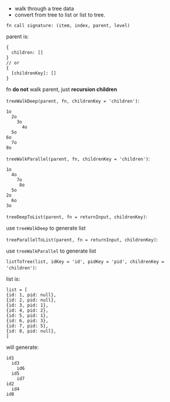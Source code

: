 
* walk through a tree data
* convert from tree to list or list to tree.

`fn call signature: (item, index, parent, level)`

parent is:
```
{
  children: []
}
// or
{
  [childrenKey]: []
}
```
fn **do not** walk parent, just **recursion children**


`treeWalkDeep(parent, fn, childrenKey = 'children')`:
```
1o
  2o
    3o
      4o
  5o
6o
  7o
8o
```

`treeWalkParallel(parent, fn, childrenKey = 'children')`:
```
1o
  4o
    7o
     8o
  5o
2o
  6o
3o
```


`treeDeepToList(parent, fn = returnInput, childrenKey)`:

use `treeWalkDeep` to generate list


`treeParallelToList(parent, fn = returnInput, childrenKey)`:

use `treeWalkParallel` to generate list


`listToTree(list, idKey = 'id', pidKey = 'pid', childrenKey = 'children')`:

list is:
```
list = [
{id: 1, pid: null},
{id: 2, pid: null},
{id: 3, pid: 1},
{id: 4, pid: 2},
{id: 5, pid: 1},
{id: 6, pid: 3},
{id: 7, pid: 5},
{id: 8, pid: null},
]
```
will generate:
```
id1
  id3
    id6
  id5
    id7
id2
  id4
id8
```
























